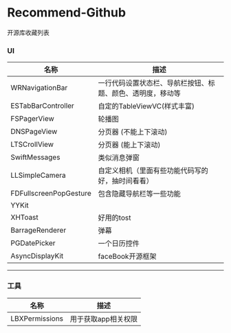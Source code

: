 # Recommend-Github
开源库收藏列表

### UI
| 名称 | 描述 |
| --- | --- |
| WRNavigationBar | 一行代码设置状态栏、导航栏按钮、标题、颜色、透明度，移动等 |
| ESTabBarController | 自定的TableViewVC(样式丰富) |
| FSPagerView | 轮播图 |
| DNSPageView | 分页器  (不能上下滚动)|
| LTSCrollView | 分页器 (能上下滚动)|
| SwiftMessages | 类似消息弹窗 |
| LLSimpleCamera | 自定义相机（里面有些功能代码写的好，抽时间看看）|
| FDFullscreenPopGesture | 包含隐藏导航栏等一些功能 |
| YYKit | |
| XHToast | 好用的tost |
| BarrageRenderer | 弹幕 |
| PGDatePicker | 一个日历控件 |
| AsyncDisplayKit | faceBook开源框架 |

---
### 工具
| 名称 | 描述 |
| --- | --- |
| LBXPermissions | 用于获取app相关权限 |
